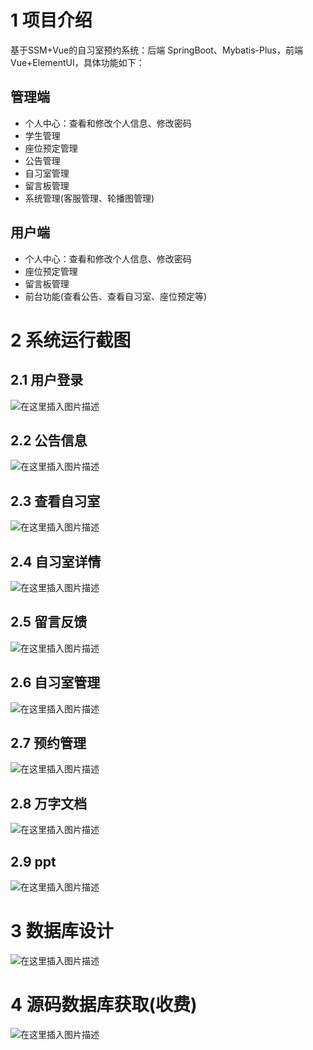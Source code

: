 # 1 项目介绍
基于SSM+Vue的自习室预约系统：后端 SpringBoot、Mybatis-Plus，前端Vue+ElementUI，具体功能如下：
## 管理端
- 个人中心：查看和修改个人信息、修改密码
- 学生管理
- 座位预定管理
- 公告管理
- 自习室管理
- 留言板管理
- 系统管理(客服管理、轮播图管理)
## 用户端
- 个人中心：查看和修改个人信息、修改密码
- 座位预定管理
- 留言板管理
- 前台功能(查看公告、查看自习室、座位预定等)
# 2 系统运行截图
## 2.1 用户登录
![在这里插入图片描述](images/01.png)
## 2.2 公告信息
![在这里插入图片描述](images/02.png)
## 2.3 查看自习室
![在这里插入图片描述](images/03.png)
## 2.4 自习室详情
![在这里插入图片描述](images/04.png)
## 2.5 留言反馈
![在这里插入图片描述](images/05.png)
## 2.6 自习室管理
![在这里插入图片描述](images/06.png)
## 2.7 预约管理
![在这里插入图片描述](images/07.png)
## 2.8 万字文档
![在这里插入图片描述](images/08.png)
## 2.9 ppt
![在这里插入图片描述](images/09.png)
# 3 数据库设计
![在这里插入图片描述](images/10.png)
# 4 源码数据库获取(收费)
![在这里插入图片描述](images/11.png)
